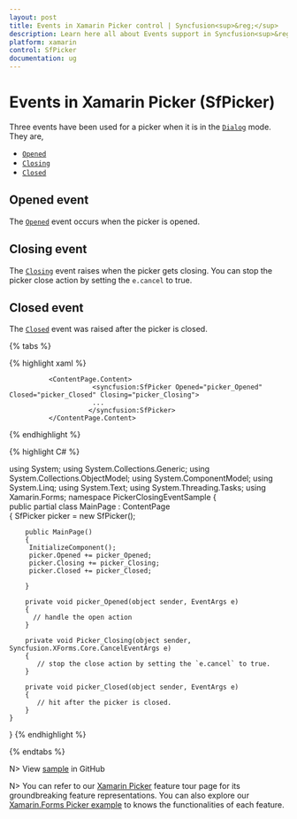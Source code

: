 ```yaml
---
layout: post
title: Events in Xamarin Picker control | Syncfusion<sup>&reg;</sup>
description: Learn here all about Events support in Syncfusion<sup>&reg;</sup> Xamarin Picker (SfPicker) control, its elements and more.
platform: xamarin
control: SfPicker
documentation: ug
---
```


# Events in Xamarin Picker (SfPicker)

Three events have been used for a picker when it is in the [`Dialog`](https://help.syncfusion.com/cr/xamarin/Syncfusion.SfPicker.XForms.PickerMode.html#Syncfusion_SfPicker_XForms_PickerMode_Dialog) mode. They are,

* [`Opened`](https://help.syncfusion.com/cr/xamarin/Syncfusion.SfPicker.XForms.SfPicker.html#Syncfusion_SfPicker_XForms_SfPicker_Opened)
* [`Closing`](https://help.syncfusion.com/cr/xamarin/Syncfusion.SfPicker.XForms.SfPicker.html#Syncfusion_SfPicker_XForms_SfPicker_Closing)
* [`Closed`](https://help.syncfusion.com/cr/xamarin/Syncfusion.SfPicker.XForms.SfPicker.html#Syncfusion_SfPicker_XForms_SfPicker_Closed)

## Opened event

The [`Opened`](https://help.syncfusion.com/cr/xamarin/Syncfusion.SfPicker.XForms.SfPicker.html#Syncfusion_SfPicker_XForms_SfPicker_Opened) event occurs when the picker is opened. 

## Closing event 

The [`Closing`](https://help.syncfusion.com/cr/xamarin/Syncfusion.SfPicker.XForms.SfPicker.html#Syncfusion_SfPicker_XForms_SfPicker_Closing) event raises when the picker gets closing. You can stop the picker close action by setting the `e.cancel` to true.

## Closed event

The [`Closed`](https://help.syncfusion.com/cr/xamarin/Syncfusion.SfPicker.XForms.SfPicker.html#Syncfusion_SfPicker_XForms_SfPicker_Closed) event was raised after the picker is closed.

{% tabs %} 

{% highlight xaml %} 

<?xml version="1.0" encoding="UTF-8"?>
<ContentPage xmlns="http://xamarin.com/schemas/2014/forms"
             xmlns:x="http://schemas.microsoft.com/winfx/2009/xaml"
             xmlns:d="http://xamarin.com/schemas/2014/forms/design"
             xmlns:syncfusion="clr-namespace:Syncfusion.SfPicker.XForms;assembly=Syncfusion.SfPicker.XForms"
             xmlns:mc="http://schemas.openxmlformats.org/markup-compatibility/2006"
             mc:Ignorable="d"
             x:Class="PickerClosingEventSample.MainPage">
             
              <ContentPage.Content>
                         <syncfusion:SfPicker Opened="picker_Opened" Closed="picker_Closed" Closing="picker_Closing">
                         ...
                        </syncfusion:SfPicker>
              </ContentPage.Content>

</ContentPage>

  
{% endhighlight %}

{% highlight C# %} 

using System;
using System.Collections.Generic;
using System.Collections.ObjectModel;
using System.ComponentModel;
using System.Linq;
using System.Text;
using System.Threading.Tasks;
using Xamarin.Forms;
namespace PickerClosingEventSample
  {   
   public partial class MainPage : ContentPage    
    {
        SfPicker picker = new SfPicker();

        public MainPage()
        {
         InitializeComponent();
         picker.Opened += picker_Opened;
         picker.Closing += picker_Closing;
         picker.Closed += picker_Closed;

        }

        private void picker_Opened(object sender, EventArgs e)
        {
          // handle the open action
        }

        private void Picker_Closing(object sender, Syncfusion.XForms.Core.CancelEventArgs e)
        {
           // stop the close action by setting the `e.cancel` to true.
        }

        private void picker_Closed(object sender, EventArgs e)
        {
           // hit after the picker is closed.
        }
    }
}
{% endhighlight %}

{% endtabs %}

N> View [sample](https://github.com/SyncfusionExamples/xamarin-sfpicker-examples)  in GitHub

N> You can refer to our [Xamarin Picker](https://www.syncfusion.com/xamarin-ui-controls/xamarin-picker) feature tour page for its groundbreaking feature representations. You can also explore our [Xamarin.Forms Picker example](https://github.com/syncfusion/xamarin-demos/tree/master/Forms/Picker) to knows the functionalities of each feature.
